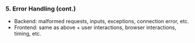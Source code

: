 ### 5. Error Handling (cont.)

- Backend: malformed requests, inputs, exceptions, connection error, etc. <!-- .element: class="fragment" -->
- Frontend: same as above + user interactions, browser interactions, timing, etc. <!-- .element: class="fragment" -->
